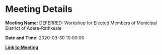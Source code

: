 # Meeting Details

**Meeting Name:** DEFERRED: Workshop for Elected Members of Municipal District of Adare-Rathkeale

**Date and Time:** 2020-03-30 10:00:00

**[Link to Meeting](https://www.limerick.ie/council/whats-on/private-workshop-elected-members-municipal-district-adare-rathkeale-6)**
